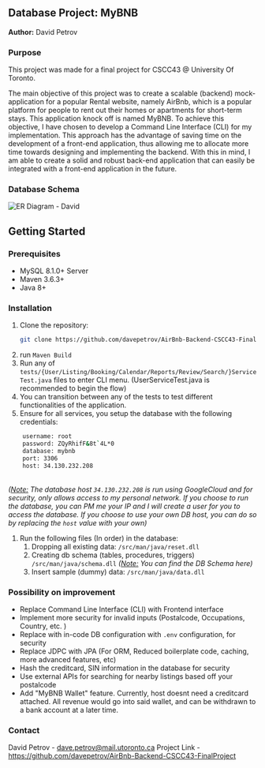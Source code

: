 ##  Database Project: MyBNB
**Author:** David Petrov
### Purpose
This project was made for a final project for CSCC43 @ University Of Toronto.

The main objective of this project was to create a scalable (backend) mock-application for a popular Rental website, namely AirBnb, which is a popular platform for people to rent out their homes or apartments for short-term stays. This application knock off is named MyBNB. To achieve this objective, I have chosen to develop a Command Line Interface (CLI) for my implementation. This approach has the advantage of saving time on the development of a front-end application, thus allowing me to allocate more time towards designing and implementing the backend. With this in mind, I am able to create a solid and robust back-end application that can easily be integrated with a front-end application in the future.

### Database Schema
![ER Diagram - David](https://documents.lucid.app/documents/1cb6cd87-42e5-4e24-b09f-392ba820e687/pages/0_0?a=2554&x=43&y=-262&w=1862&h=1309&store=1&accept=image%2F*&auth=LCA%20ae69e1fb69b34fb8c224075d1690f8b274fd7e8c2277725a5f62d40817e53c8e-ts%3D1691426011)


## Getting Started

### Prerequisites

- MySQL 8.1.0+ Server
- Maven 3.6.3+
- Java 8+

### Installation

1. Clone the repository:
   ```sh
   git clone https://github.com/davepetrov/AirBnb-Backend-CSCC43-FinalProject
2. run `Maven Build`
3. Run any of `tests/{User/Listing/Booking/Calendar/Reports/Review/Search/}ServiceTest.java` files to enter CLI menu. (UserServiceTest.java is recommended to begin the flow)
4. You can transition between any of the tests to test different functionalities of the application.
5. Ensure for all services, you setup the database with the following credentials:
   
```sh
    username: root
    password: ZQyRhifF&8t`4L*0
    database: mybnb
    port: 3306
    host: 34.130.232.208
```
\
   *(<u>Note:</u> The database host `34.130.232.208` is run using GoogleCloud and for security, only allows access to my personal network. If you choose to run the database, you can PM me your IP and I will create a user for you to access the database.  If you choose to use your own DB host, you can do so by replacing the `host` value with your own)*
1. Run the following files (In order) in the database:
   1. Dropping all existing data: `/src/man/java/reset.dll` 
   2. Creating db schema (tables, procedures, triggers)  `/src/man/java/schema.dll` 
*(<u>Note:</u> You can find the DB Schema here)*
   3.  Insert sample (dummy) data:  `/src/man/java/data.dll`

### Possibility on improvement
- Replace Command Line Interface (CLI) with Frontend interface
- Implement more security for invalid inputs (Postalcode, Occupations, Country, etc. )
- Replace with in-code DB configuration with `.env` configuration, for security
- Replace JDPC with JPA (For ORM, Reduced boilerplate code, caching, more advanced features, etc)
- Hash the creditcard, SIN information in the database for security
- Use external APIs for searching for nearby listings based off your postalcode
- Add "MyBNB Wallet" feature. Currently, host doesnt need a creditcard attached. All revenue would go into said wallet, and can be withdrawn to a bank account at a later time.

### Contact
David Petrov - dave.petrov@mail.utoronto.ca
Project Link - https://github.com/davepetrov/AirBnb-Backend-CSCC43-FinalProject